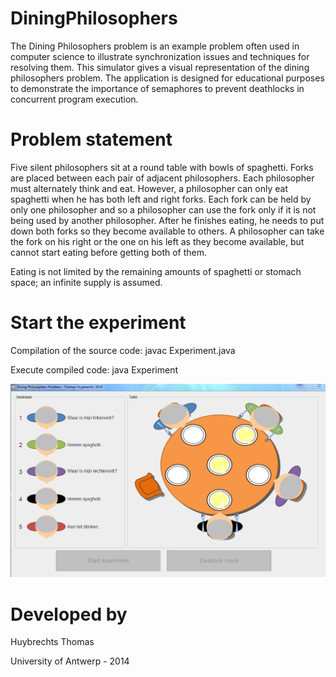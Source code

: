 # DiningPhilosophers

The Dining Philosophers problem is an example problem often used in computer science to illustrate synchronization
issues and techniques for resolving them. This simulator gives a visual representation of the dining philosophers problem. The application is designed for educational purposes to demonstrate the importance of semaphores to prevent deathlocks in concurrent program execution.

# Problem statement

Five silent philosophers sit at a round table with bowls of spaghetti. Forks are placed between each pair of adjacent philosophers. Each philosopher must alternately think and eat. However, a philosopher can only eat spaghetti when he has both left and right forks. Each fork can be held by only one philosopher and so a philosopher can use the fork only if it is not being used by another philosopher. After he finishes eating, he needs to put down both forks so they become available to others. A philosopher can take the fork on his right or the one on his left as they become available, but cannot start eating before getting both of them.

Eating is not limited by the remaining amounts of spaghetti or stomach space; an infinite supply is assumed.

# Start the experiment

Compilation of the source code:
javac Experiment.java

Execute compiled code:
java Experiment

![GUI Preview](/doc/pictures/GUI_Preview.PNG?raw=true "Dining Philosophers - Simulator GUI")

# Developed by
Huybrechts Thomas

University of Antwerp - 2014
